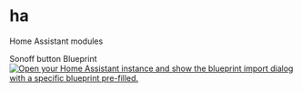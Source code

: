 # ha
Home Assistant modules

Sonoff button Blueprint <a href="https://my.home-assistant.io/redirect/blueprint_import/?blueprint_url=https%3A%2F%2Fgithub.com%2Fmirapavlicek%2Fha%2Fblob%2Fmain%2Fblueprints%2Fsonoff_zigbee_button.yaml" target="_blank"><img src="https://my.home-assistant.io/badges/blueprint_import.svg" alt="Open your Home Assistant instance and show the blueprint import dialog with a specific blueprint pre-filled." /></a>
